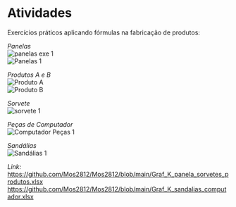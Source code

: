 # Atividades   
Exercícios práticos aplicando fórmulas na fabricação de produtos:   

_Panelas_   
![panelas exe 1](https://github.com/user-attachments/assets/3df93fc5-b4a1-40e3-b853-0c01a55dbd50)   
![Panelas 1](https://github.com/user-attachments/assets/e72b1442-2808-4453-b152-6b77dfdbd5cf)   

_Produtos A e B_   
![Produto A](https://github.com/user-attachments/assets/346f045c-4a47-47bf-8fcc-35422c9eb1e6)   
![Produto B](https://github.com/user-attachments/assets/c5ee8696-f5b9-42c9-b0d1-e80c7c649331)   

_Sorvete_   
![sorvete 1](https://github.com/user-attachments/assets/e6f5c6b6-d885-4048-9957-f83831d758c8)   

_Peças de Computador_   
![Computador Peças 1](https://github.com/user-attachments/assets/19181aaa-6c79-456c-b9b7-a2b078455f19)   

_Sandálias_   
![Sandálias 1](https://github.com/user-attachments/assets/1b8bbe2d-c16c-4f01-96d3-1c68102ecc2f)   

_Link:_   
https://github.com/Mos2812/Mos2812/blob/main/Graf_K_panela_sorvetes_produtos.xlsx   
https://github.com/Mos2812/Mos2812/blob/main/Graf_K_sandalias_computador.xlsx   



